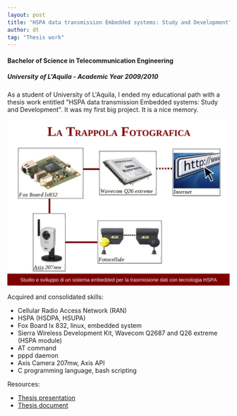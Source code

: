 ```yaml
---
layout: post
title: "HSPA data transmission Embedded systems: Study and Development"
author: dt
tag: "Thesis work"
---
```

#### Bachelor of Science in Telecommunication Engineering
##### University of L'Aquila - Academic Year 2009/2010

As a student of University of L'Aquila, I ended my educational path with a thesis work entitled "HSPA data transmission Embedded systems: Study and Development". 
It was my first big project. It is a nice memory. 

<img src="/assets/img/2010-07-27-univaq-bachelor_thesis.jpg" class="img-fluid" alt="Thesis workflow image">

Acquired and consolidated skills:
* Cellular Radio Access Network (RAN)
* HSPA (HSDPA, HSUPA)
* Fox Board lx 832, linux, embedded system
* Sierra Wireless Development Kit, Wavecom Q2687 and Q26 extreme (HSPA module)
* AT command
* pppd daemon
* Axis Camera 207mw, Axis API
* C programming language, bash scripting

Resources:
* [Thesis presentation](/assets/pdf/2010-07-27-univaq-bachelor_thesis-presentation.pdf)
* [Thesis document](/assets/pdf/2010-07-27-univaq-bachelor_thesis.pdf)